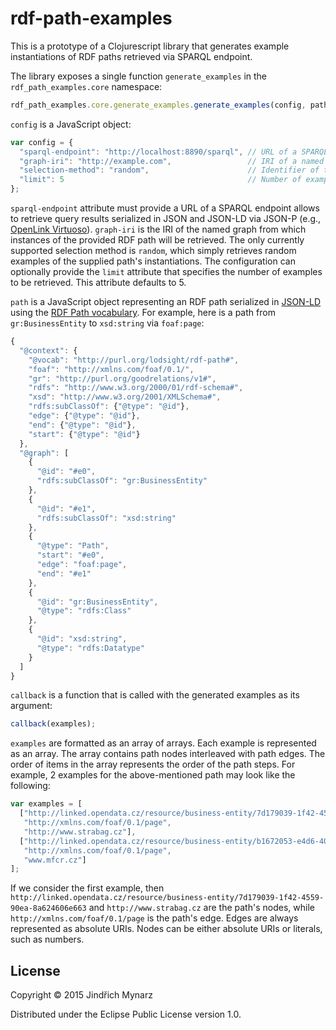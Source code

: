 # rdf-path-examples

This is a prototype of a Clojurescript library that generates example instantiations of RDF paths retrieved via SPARQL endpoint.

The library exposes a single function `generate_examples` in the `rdf_path_examples.core` namespace:

```js
rdf_path_examples.core.generate_examples.generate_examples(config, path, callback);
```

`config` is a JavaScript object:

```js
var config = {
  "sparql-endpoint": "http://localhost:8890/sparql", // URL of a SPARQL endpoint
  "graph-iri": "http://example.com",                 // IRI of a named graph to query
  "selection-method": "random",                      // Identifier of the method for selecting examples 
  "limit": 5                                         // Number of examples to retrieve
};
```

`sparql-endpoint` attribute must provide a URL of a SPARQL endpoint allows to retrieve query results serialized in JSON and JSON-LD via JSON-P (e.g., [OpenLink Virtuoso](https://github.com/openlink/virtuoso-opensource)). `graph-iri` is the IRI of the named graph from which instances of the provided RDF path will be retrieved. The only currently supported selection method is `random`, which simply retrieves random examples of the supplied path's instantiations. The configuration can optionally provide the `limit` attribute that specifies the number of examples to be retrieved. This attribute defaults to 5.

`path` is a JavaScript object representing an RDF path serialized in [JSON-LD](http://json-ld.org/) using the [RDF Path vocabulary](https://github.com/jindrichmynarz/rdf-path-examples/blob/master/resources/rdf_path.ttl). For example, here is a path from `gr:BusinessEntity` to `xsd:string` via `foaf:page`:

```js
{
  "@context": {
    "@vocab": "http://purl.org/lodsight/rdf-path#",
    "foaf": "http://xmlns.com/foaf/0.1/",
    "gr": "http://purl.org/goodrelations/v1#",
    "rdfs": "http://www.w3.org/2000/01/rdf-schema#",
    "xsd": "http://www.w3.org/2001/XMLSchema#",
    "rdfs:subClassOf": {"@type": "@id"},
    "edge": {"@type": "@id"},
    "end": {"@type": "@id"},
    "start": {"@type": "@id"}
  },
  "@graph": [
    {
      "@id": "#e0",
      "rdfs:subClassOf": "gr:BusinessEntity"
    },
    {
      "@id": "#e1",
      "rdfs:subClassOf": "xsd:string"
    },
    {
      "@type": "Path",
      "start": "#e0",
      "edge": "foaf:page",
      "end": "#e1"
    },
    {
      "@id": "gr:BusinessEntity",
      "@type": "rdfs:Class"
    },
    {
      "@id": "xsd:string",
      "@type": "rdfs:Datatype"
    }
  ]
}
```

`callback` is a function that is called with the generated examples as its argument:

```js
callback(examples);
```

`examples` are formatted as an array of arrays. Each example is represented as an array. The array contains path nodes interleaved with path edges. The order of items in the array represents the order of the path steps. For example, 2 examples for the above-mentioned path may look like the following:

```js
var examples = [
  ["http://linked.opendata.cz/resource/business-entity/7d179039-1f42-4559-90ea-8a624606e663",
   "http://xmlns.com/foaf/0.1/page",
   "http://www.strabag.cz"],
  ["http://linked.opendata.cz/resource/business-entity/b1672053-e4d6-40fb-b76b-1393a8e1390f",
   "http://xmlns.com/foaf/0.1/page",
   "www.mfcr.cz"]
];
```

If we consider the first example, then `http://linked.opendata.cz/resource/business-entity/7d179039-1f42-4559-90ea-8a624606e663` and `http://www.strabag.cz` are the path's nodes, while `http://xmlns.com/foaf/0.1/page` is the path's edge. Edges are always represented as absolute URIs. Nodes can be either absolute URIs or literals, such as numbers.

## License

Copyright © 2015 Jindřich Mynarz

Distributed under the Eclipse Public License version 1.0. 

